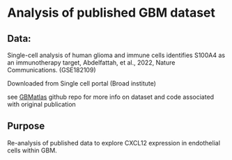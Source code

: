 # Analysis of published GBM dataset

## Data:

Single-cell analysis of human glioma and immune cells identifies S100A4 as an immunotherapy target, Abdelfattah, et al., 2022, Nature Communications. (GSE182109)

Downloaded from Single cell portal (Broad institute)

see [GBMatlas](https://github.com/parveendabas/GBMatlas) github repo for more info on dataset and code associated with original publication

## Purpose

Re-analysis of published data to explore CXCL12 expression in endothelial cells within GBM.
